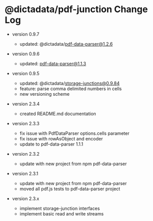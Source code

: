# @dictadata/pdf-junction Change Log

- version 0.9.7
  - updated: @dictadata/pdf-data-parser@1.2.6
- version 0.9.6
  - updated: pdf-data-parser@1.1.3
- version 0.9.5
  - updated: @dictadata/storage-junctions@0.9.84
  - feature: parse comma delimited numbers in cells
  - new versioning scheme

- version 2.3.4
  - created README.md documentation
- version 2.3.3
  - fix issue with PdfDataParser options.cells parameter
  - fix issue with rowAsObject and encoder
  - update to pdf-data-parser 1.1.1
- version 2.3.2
  - update with new project from npm pdf-data-parser
- version 2.3.1
  - update with new project from npm pdf-data-parser
  - moved all pdf.js tests to pdf-data-parser project
- version 2.3.x
  - implement storage-junction interfaces
  - implement basic read and write streams

